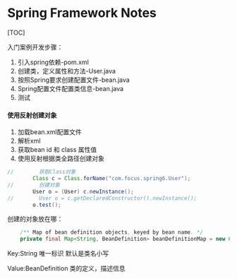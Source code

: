 # Spring Framework Notes

[TOC]







入门案例开发步骤：

1. 引入spring依赖-pom.xml 
2. 创建类，定义属性和方法-User.java
3. 按照Spring要求创建配置文件-bean.java
4. Spring配置文件配置类信息-bean.java
5. 测试



#### 使用反射创建对象

1. 加载bean.xml配置文件
2. 解析xml
3. 获取bean id 和 class 属性值
4. 使用反射根据类全路径创建对象

```java
//        获取Class对象
        Class c = Class.forName("com.focus.spring6.User");
//        创建对象
        User o = (User) c.newInstance();
//        User o = c.getDeclaredConstructor().newInstance();
        o.test();
```

创建的对象放在哪：

```java
	/** Map of bean definition objects, keyed by bean name. */
	private final Map<String, BeanDefinition> beanDefinitionMap = new ConcurrentHashMap<>(256);	
```

Key:String 唯一标识 默认是类名小写

Value:BeanDefinition 类的定义，描述信息





